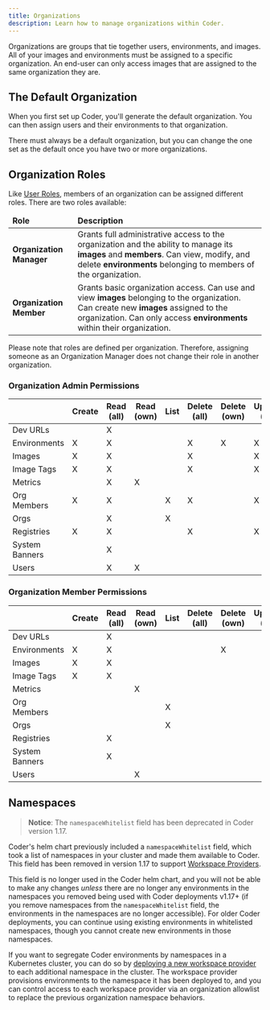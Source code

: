 ```yaml
---
title: Organizations
description: Learn how to manage organizations within Coder.
---
```


Organizations are groups that tie together users, environments, and images. All
of your images and environments must be assigned to a specific organization. An
end-user can only access images that are assigned to the same organization they
are.

## The Default Organization

When you first set up Coder, you'll generate the default organization. You can
then assign users and their environments to that organization.

There must always be a default organization, but you can change the one set as
the default once you have two or more organizations.

## Organization Roles

Like [User Roles](user-roles.md), members of an organization can be assigned
different roles. There are two roles available:

<table>
    <thead>
        <tr>
            <td><b>Role</b></td>
            <td><b>Description</b></td>
        </tr>
    </thead>
    <tbody>
        <tr>
            <td><b>Organization Manager</b></td>
            <td>Grants full administrative access to the organization and the
            ability to manage its <b>images</b> and
            <b>members</b>. Can view, modify, and delete <b>environments</b>
            belonging to members of the organization.</td>
        </tr>
        <tr>
            <td><b>Organization Member</b></td>
            <td>Grants basic organization access. Can use and view <b>images</b>
            belonging to the organization. Can create new
            <b>images</b> assigned to the organization. Can only access
            <b>environments</b> within their organization.</td>
        </tr>
    </tbody>
</table>

Please note that roles are defined per organization. Therefore, assigning
someone as an Organization Manager does not change their role in another
organization.

### Organization Admin Permissions

<table>
    <thead>
        <tr>
            <th></th>
            <th>Create</th>
            <th>Read (all)</th>
            <th>Read (own)</th>
            <th>List</th>
            <th>Delete (all)</th>
            <th>Delete (own)</th>
            <th>Update (all)</th>
            <th>Update (own)</th>
        </tr>
    </thead>
    <tbody>
        <tr>
            <td>Dev URLs</td>
            <td></td>
            <td>X</td>
            <td></td>
            <td></td>
            <td></td>
            <td></td>
            <td></td>
            <td></td>
        </tr>
        <tr>
            <td>Environments</td>
            <td>X</td>
            <td>X</td>
            <td></td>
            <td></td>
            <td>X</td>
            <td>X</td>
            <td>X</td>
            <td>X</td>
        </tr>
        <tr>
            <td>Images</td>
            <td>X</td>
            <td>X</td>
            <td></td>
            <td></td>
            <td>X</td>
            <td></td>
            <td>X</td>
            <td></td>
        </tr>
        <tr>
            <td>Image Tags</td>
            <td>X</td>
            <td>X</td>
            <td></td>
            <td></td>
            <td>X</td>
            <td></td>
            <td>X</td>
            <td></td>
        </tr>
        <tr>
            <td>Metrics</td>
            <td></td>
            <td>X</td>
            <td>X</td>
            <td></td>
            <td></td>
            <td></td>
            <td></td>
            <td></td>
        </tr>
        <tr>
            <td>Org Members</td>
            <td>X</td>
            <td>X</td>
            <td></td>
            <td>X</td>
            <td>X</td>
            <td></td>
            <td>X</td>
            <td></td>
        </tr>
        <tr>
            <td>Orgs</td>
            <td></td>
            <td>X</td>
            <td></td>
            <td>X</td>
            <td></td>
            <td></td>
            <td></td>
            <td></td>
        </tr>
        <tr>
            <td>Registries</td>
            <td>X</td>
            <td>X</td>
            <td></td>
            <td></td>
            <td>X</td>
            <td></td>
            <td>X</td>
            <td></td>
        </tr>
        <tr>
            <td>System Banners</td>
            <td></td>
            <td>X</td>
            <td></td>
            <td></td>
            <td></td>
            <td></td>
            <td></td>
            <td></td>
        </tr>
        <tr>
            <td>Users</td>
            <td></td>
            <td>X</td>
            <td>X</td>
            <td></td>
            <td></td>
            <td></td>
            <td></td>
            <td></td>
        </tr>
    </tbody>
</table>

### Organization Member Permissions

<table>
    <thead>
        <tr>
            <th></th>
            <th>Create</th>
            <th>Read (all)</th>
            <th>Read (own)</th>
            <th>List</th>
            <th>Delete (all)</th>
            <th>Delete (own)</th>
            <th>Update (all)</th>
            <th>Update (own)</th>
        </tr>
    </thead>
    <tbody>
        <tr>
            <td>Dev URLs</td>
            <td></td>
            <td>X</td>
            <td></td>
            <td></td>
            <td></td>
            <td></td>
            <td></td>
            <td></td>
        </tr>
        <tr>
            <td>Environments</td>
            <td>X</td>
            <td>X</td>
            <td></td>
            <td></td>
            <td></td>
            <td>X</td>
            <td></td>
            <td>X</td>
        </tr>
        <tr>
            <td>Images</td>
            <td>X</td>
            <td>X</td>
            <td></td>
            <td></td>
            <td></td>
            <td></td>
            <td></td>
            <td></td>
        </tr>
        <tr>
            <td>Image Tags</td>
            <td>X</td>
            <td>X</td>
            <td></td>
            <td></td>
            <td></td>
            <td></td>
            <td></td>
            <td></td>
        </tr>
        <tr>
            <td>Metrics</td>
            <td></td>
            <td></td>
            <td>X</td>
            <td></td>
            <td></td>
            <td></td>
            <td></td>
            <td></td>
        </tr>
        <tr>
            <td>Org Members</td>
            <td></td>
            <td></td>
            <td></td>
            <td>X</td>
            <td></td>
            <td></td>
            <td></td>
            <td></td>
        </tr>
        <tr>
            <td>Orgs</td>
            <td></td>
            <td></td>
            <td></td>
            <td>X</td>
            <td></td>
            <td></td>
            <td></td>
            <td></td>
        </tr>
        <tr>
            <td>Registries</td>
            <td></td>
            <td>X</td>
            <td></td>
            <td></td>
            <td></td>
            <td></td>
            <td></td>
            <td></td>
        </tr>
        <tr>
            <td>System Banners</td>
            <td></td>
            <td>X</td>
            <td></td>
            <td></td>
            <td></td>
            <td></td>
            <td></td>
            <td></td>
        </tr>
        <tr>
            <td>Users</td>
            <td></td>
            <td></td>
            <td>X</td>
            <td></td>
            <td></td>
            <td></td>
            <td></td>
            <td></td>
        </tr>
    </tbody>
</table>

## Namespaces

> **Notice**: The `namespaceWhitelist` field has been deprecated in Coder version
1.17.

Coder's helm chart previously included a `namespaceWhitelist` field, which took
a list of namespaces in your cluster and made them available to Coder. This
field has been removed in version 1.17 to support [Workspace
Providers](../workspace-providers/index.md).

This field is no longer used in the Coder helm chart, and you will not be able
to make any changes *unless* there are no longer any environments in the
namespaces you removed being used with Coder deployments v1.17+ (if you remove
namespaces from the `namespaceWhitelist` field, the environments in the
namespaces are no longer accessible). For older Coder deployments, you can
continue using existing environments in whitelisted namespaces, though you
cannot create new environments in those namespaces.

If you want to segregate Coder environments by namespaces in a Kubernetes
cluster, you can do so by [deploying a new workspace
provider](../workspace-providers/deployment.md) to each
additional namespace in the cluster. The workspace provider provisions
environments to the namespace it has been deployed to, and you can control
access to each workspace provider via an organization allowlist to replace the
previous organization namespace behaviors.

